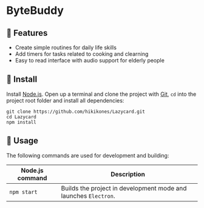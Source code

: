 # ByteBuddy


## :pushpin: Features

* Create simple routines for daily life skills
* Add timers for tasks related to cooking and clearning
* Easy to read interface with audio support for elderly people

## :scroll: Install

Install [Node.js](https://nodejs.org/en/). Open up a terminal and clone the project with [Git](https://git-scm.com/), `cd` into the project root folder and install all dependencies:

```
git clone https://github.com/hikikones/Lazycard.git
cd Lazycard
npm install
```

## :wrench: Usage

The following commands are used for development and building:

| Node.js command | Description |
|-----------------|-------------|
| `npm start` | Builds the project in development mode and launches `Electron`. |

